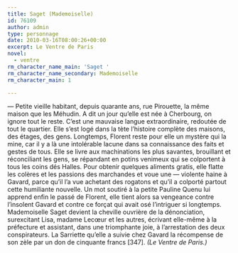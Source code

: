 ```yaml
---
title: Saget (Mademoiselle)
id: 76109
author: admin
type: personnage
date: 2010-03-16T08:00:26+00:00
excerpt: Le Ventre de Paris
novel:
  - ventre
rm_character_name_main: 'Saget '
rm_character_name_secondary: Mademoiselle
rm_character_main: 1

---
```

— Petite vieille habitant, depuis quarante ans, rue Pirouette, la même maison que les Méhudin. A dit un jour qu&rsquo;elle est née à Cherbourg, on ignore tout le reste. C&rsquo;est une mauvaise langue extraordinaire, redoutée de tout le quartier. Elle s&rsquo;est logé dans la tète l&rsquo;histoire complète des maisons, des étages, des gens. Longtemps, Florent reste pour elle un mystère qui la mine, car il y a là une intolérable lacune dans sa connaissance des faits et gestes de tous. Elle se livre aux machinations les plus savantes, brouillant et réconciliant les gens, se répandant en potins venimeux qui se colportent à tous les coins dés Halles. Pour obtenir quelques aliments gratis, elle flatte les colères et les passions des marchandes et voue une — violente haine à Gavard, parce qu&rsquo;il l&rsquo;a vue achetant des rogatons et qu&rsquo;il a colporté partout cette humiliante nouvelle. Un mot soutiré à la petite Pauline Quenu lui apprend enfin le passé de Florent, elle tient alors sa vengeance contre l&rsquo;insolent Gavard et contre ce forçat qui avait osé l&rsquo;intriguer si longtemps. Mademoiselle Saget devient la cheville ouvrière de la dénonciation, surexcitant Lisa, madame Lecœur et les autres, écrivant elle-même à la préfecture et assistant, dans une triomphante joie, à l&rsquo;arrestation des deux conspirateurs. La Sarriette qu&rsquo;elle a suivie chez Gavard la récompense de son zèle par un don de cinquante francs [347]. _(Le Ventre de Paris.)_